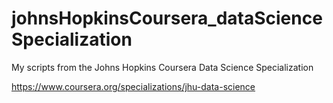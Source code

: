 # johnsHopkinsCoursera_dataScienceSpecialization
My scripts from the Johns Hopkins Coursera Data Science Specialization

https://www.coursera.org/specializations/jhu-data-science
